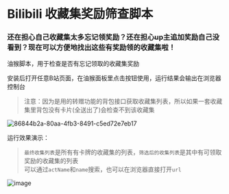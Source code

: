 # Bilibili 收藏集奖励筛查脚本

### 还在担心自己收藏集太多忘记领奖励？还在担心up主追加奖励自己没看到？现在可以方便地找出这些有奖励领的收藏集啦！

油猴脚本，用于检查是否有忘记领取的收藏集奖励

安装后打开任意B站页面，在油猴面板里点击按钮使用，运行结果会输出在浏览器控制台

> 注意：因为是用的转赠功能的背包接口获取收藏集列表，所以如果一套收藏集里背包没有卡片(全送出了)会检查不到该收藏集

![86844b2a-80aa-4fb3-8491-c5ed72e7eb17](https://github.com/user-attachments/assets/9fb3ba7a-f7e6-4080-a6e3-cfb91e02d44d)

运行效果演示：
> `最终收集列表`是所有有卡牌的收藏集的列表，`筛选后的收集列表`是其中有可领取奖励的收藏集的列表  
> 可以通过`actName`和`name`搜索，也可以在浏览器直接打开`url`

![image](https://github.com/user-attachments/assets/f1b3f3b0-39e8-4cc5-b5d8-0c8f4c96cdac)
